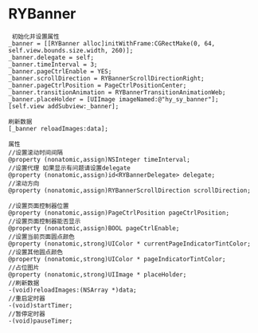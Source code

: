# RYBanner

     初始化并设置属性
    _banner = [[RYBanner alloc]initWithFrame:CGRectMake(0, 64, self.view.bounds.size.width, 260)];
    _banner.delegate = self;
    _banner.timeInterval = 3;
    _banner.pageCtrlEnable = YES;
    _banner.scrollDirection = RYBannerScrollDirectionRight;
    _banner.pageCtrlPosition = PageCtrlPositionCenter;
    _banner.transitionAnimation = RYBannerTransitionAnimationWeb;
    _banner.placeHolder = [UIImage imageNamed:@"hy_sy_banner"];
    [self.view addSubview:_banner];
    
    刷新数据
    [_banner reloadImages:data];
     
    属性
    //设置滚动时间间隔
    @property (nonatomic,assign)NSInteger timeInterval;
    //设置代理 如果显示有问题请设置delegate
    @property (nonatomic,assign)id<RYBannerDelegate> delegate;
    //滚动方向
    @property (nonatomic,assign)RYBannerScrollDirection scrollDirection;

    //设置页面控制器位置
    @property (nonatomic,assign)PageCtrlPosition pageCtrlPosition;
    //设置页面控制器能否显示
    @property (nonatomic,assign)BOOL pageCtrlEnable;
    //设置当前页面圆点颜色
    @property (nonatomic,strong)UIColor * currentPageIndicatorTintColor;
    //设置其他圆点颜色
    @property (nonatomic,strong)UIColor * pageIndicatorTintColor;
    //占位图片
    @property (nonatomic,strong)UIImage * placeHolder;
    //刷新数据
    -(void)reloadImages:(NSArray *)data;
    //重启定时器
    -(void)startTimer;
    //暂停定时器
    -(void)pauseTimer;
